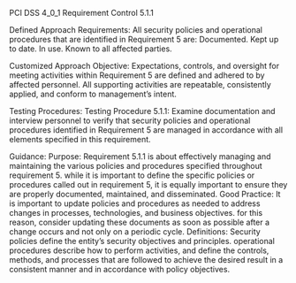 PCI DSS 4_0_1 Requirement Control 5.1.1

Defined Approach Requirements:
All security policies and operational procedures that are identified in Requirement 5 are: Documented. Kept up to date. In use. Known to all affected parties.

Customized Approach Objective:
Expectations, controls, and oversight for meeting activities within Requirement 5 are defined and adhered to by affected personnel. All supporting activities are repeatable, consistently applied, and conform to management’s intent.

Testing Procedures:
Testing Procedure 5.1.1: Examine documentation and interview personnel to verify that security policies and operational procedures identified in Requirement 5 are managed in accordance with all elements specified in this requirement.

Guidance:
Purpose: Requirement 5.1.1 is about effectively managing and maintaining the various policies and procedures specified throughout requirement 5. while it is important to define the specific policies or procedures called out in requirement 5, it is equally important to ensure they are properly documented, maintained, and disseminated. Good Practice: It is important to update policies and procedures as needed to address changes in processes, technologies, and business objectives. for this reason, consider updating these documents as soon as possible after a change occurs and not only on a periodic cycle. Definitions: Security policies define the entity’s security objectives and principles. operational procedures describe how to perform activities, and define the controls, methods, and processes that are followed to achieve the desired result in a consistent manner and in accordance with policy objectives.